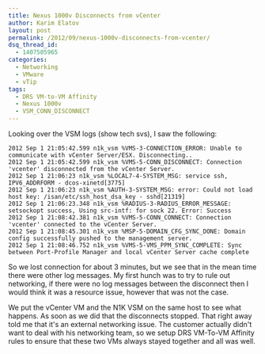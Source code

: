 ```yaml
---
title: Nexus 1000v Disconnects from vCenter
author: Karim Elatov
layout: post
permalink: /2012/09/nexus-1000v-disconnects-from-vcenter/
dsq_thread_id:
  - 1407505965
categories:
  - Networking
  - VMware
  - vTip
tags:
  - DRS VM-to-VM Affinity
  - Nexus 1000v
  - VSM_CONN_DISCONNECT
---
```

Looking over the VSM logs (show tech svs), I saw the following:


	2012 Sep 1 21:05:42.599 n1k_vsm %VMS-3-CONNECTION_ERROR: Unable to communicate with vCenter Server/ESX. Disconnecting..
	2012 Sep 1 21:05:42.599 n1k_vsm %VMS-5-CONN_DISCONNECT: Connection 'vcenter' disconnected from the vCenter Server.
	2012 Sep 1 21:06:23 n1k_vsm %LOCAL7-4-SYSTEM_MSG: service ssh, IPV6_ADDRFORM - dcos-xinetd[3775]
	2012 Sep 1 21:06:23 n1k_vsm %AUTH-3-SYSTEM_MSG: error: Could not load host key: /isan/etc/ssh_host_dsa_key - sshd[21319]
	2012 Sep 1 21:06:23.348 n1k_vsm %RADIUS-3-RADIUS_ERROR_MESSAGE: setsockopt success, Using src-intf: for sock 22. Error: Success
	2012 Sep 1 21:08:42.381 n1k_vsm %VMS-5-CONN_CONNECT: Connection 'vcenter' connected to the vCenter Server.
	2012 Sep 1 21:08:45.301 n1k_vsm %MSP-5-DOMAIN_CFG_SYNC_DONE: Domain config successfully pushed to the management server.
	2012 Sep 1 21:08:46.752 n1k_vsm %VMS-5-VMS_PPM_SYNC_COMPLETE: Sync between Port-Profile Manager and local vCenter Server cache complete


So we lost connection for about 3 minutes, but we see that in the mean time there were other log messages. My first hunch was to try to rule out networking, if there were no log messages between the disconnect then I would think it was a resource issue, however that was not the case.

We put the vCenter VM and the N1K VSM on the same host to see what happens. As soon as we did that the disconnects stopped. That right away told me that it's an external networking issue. The customer actually didn't want to deal with his networking team, so we setup DRS VM-To-VM Affinity rules to ensure that these two VMs always stayed together and all was well.

